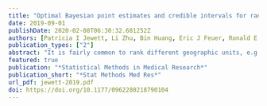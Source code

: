 ```yaml
---
title: "Optimal Bayesian point estimates and credible intervals for ranking with application to county health indices"
date: 2019-09-01
publishDate: 2020-02-08T06:30:32.681252Z
authors: [Patricia I Jewett, Li Zhu, Bin Huang, Eric J Feuer, Ronald E Gangnon]
publication_types: ["2"]
abstract: "It is fairly common to rank different geographic units, e.g. counties in the USA, based on health indices. In a typical application, point estimates of the health indices are obtained for each county, and the indices are then simply ranked as if they were known constants. Several authors have considered optimal rank estimators under squared error loss on the rank scale as a default method for general purpose ranking, e.g. situations where ranking units across the full spectrum of performance (low, medium, high) is important. While computationally convenient, squared error loss on the rank scale may not represent the true inferential goals of rank consumers. We construct alternative loss functions based on three components: (1) the inferential goal (rank position or pairwise comparisons), (2) the scale (original, log-transformed or rank) and (3) the (positional or pairwise) loss function (0/1, squared error or absolute error). We can obtain optimal ranks for loss functions based on rank positions and nearly optimal ranks for loss functions based on pairwise comparisons paired with highest posterior density (HPD) credible intervals. We compare inferences produced by the various ranking methods, both optimal and heuristic, using low birth weight data for counties in the Midwestern United States, from 2006 to 2012."
featured: true
publication: "*Statistical Methods in Medical Research*"
publication_short: "*Stat Methods Med Res*"
url_pdf: jewett-2019.pdf
doi: https://doi.org/10.1177/0962280218790104
---
```



